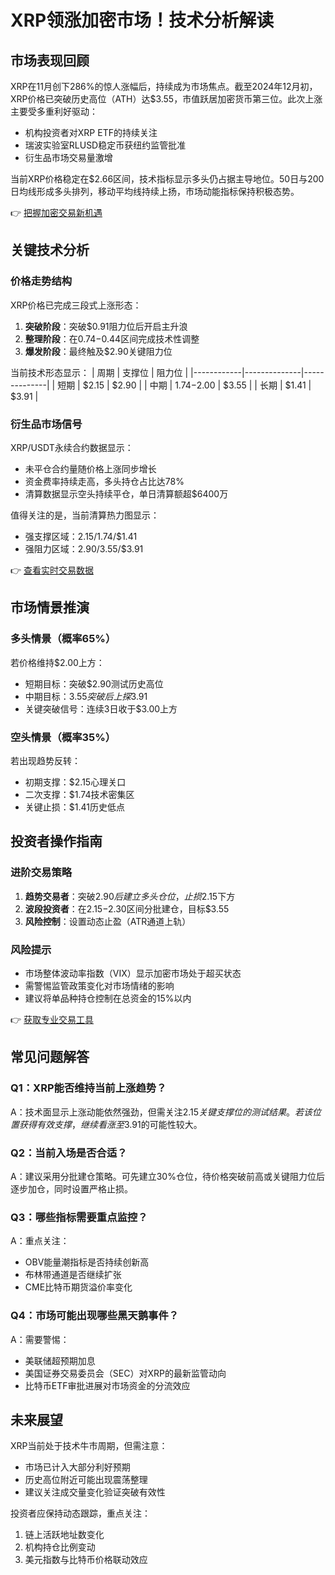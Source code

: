 # XRP领涨加密市场！技术分析解读

## 市场表现回顾
XRP在11月创下286%的惊人涨幅后，持续成为市场焦点。截至2024年12月初，XRP价格已突破历史高位（ATH）达$3.55，市值跃居加密货币第三位。此次上涨主要受多重利好驱动：
- 机构投资者对XRP ETF的持续关注
- 瑞波实验室RLUSD稳定币获纽约监管批准
- 衍生品市场交易量激增

当前XRP价格稳定在$2.66区间，技术指标显示多头仍占据主导地位。50日与200日均线形成多头排列，移动平均线持续上扬，市场动能指标保持积极态势。

👉 [把握加密交易新机遇](https://bit.ly/okx_welcome)

## 关键技术分析
### 价格走势结构
XRP价格已完成三段式上涨形态：
1. **突破阶段**：突破$0.91阻力位后开启主升浪
2. **整理阶段**：在$0.74-$0.44区间完成技术性调整
3. **爆发阶段**：最终触及$2.90关键阻力位

当前技术形态显示：
| 周期       | 支撑位       | 阻力位       |
|------------|--------------|--------------|
| 短期       | $2.15        | $2.90        |
| 中期       | $1.74-$2.00  | $3.55        |
| 长期       | $1.41        | $3.91        |

### 衍生品市场信号
XRP/USDT永续合约数据显示：
- 未平仓合约量随价格上涨同步增长
- 资金费率持续走高，多头持仓占比达78%
- 清算数据显示空头持续平仓，单日清算额超$6400万

值得关注的是，当前清算热力图显示：
- 强支撑区域：$2.15/$1.74/$1.41
- 强阻力区域：$2.90/$3.55/$3.91

👉 [查看实时交易数据](https://bit.ly/okx_welcome)

## 市场情景推演
### 多头情景（概率65%）
若价格维持$2.00上方：
- 短期目标：突破$2.90测试历史高位
- 中期目标：$3.55突破后上探$3.91
- 关键突破信号：连续3日收于$3.00上方

### 空头情景（概率35%）
若出现趋势反转：
- 初期支撑：$2.15心理关口
- 二次支撑：$1.74技术密集区
- 关键止损：$1.41历史低点

## 投资者操作指南
### 进阶交易策略
1. **趋势交易者**：突破$2.90后建立多头仓位，止损$2.15下方
2. **波段投资者**：在$2.15-$2.30区间分批建仓，目标$3.55
3. **风险控制**：设置动态止盈（ATR通道上轨）

### 风险提示
- 市场整体波动率指数（VIX）显示加密市场处于超买状态
- 需警惕监管政策变化对市场情绪的影响
- 建议将单品种持仓控制在总资金的15%以内

👉 [获取专业交易工具](https://bit.ly/okx_welcome)

## 常见问题解答
### Q1：XRP能否维持当前上涨趋势？
A：技术面显示上涨动能依然强劲，但需关注$2.15关键支撑位的测试结果。若该位置获得有效支撑，继续看涨至$3.91的可能性较大。

### Q2：当前入场是否合适？
A：建议采用分批建仓策略。可先建立30%仓位，待价格突破前高或关键阻力位后逐步加仓，同时设置严格止损。

### Q3：哪些指标需要重点监控？
A：重点关注：
- OBV能量潮指标是否持续创新高
- 布林带通道是否继续扩张
- CME比特币期货溢价率变化

### Q4：市场可能出现哪些黑天鹅事件？
A：需要警惕：
- 美联储超预期加息
- 美国证券交易委员会（SEC）对XRP的最新监管动向
- 比特币ETF审批进展对市场资金的分流效应

## 未来展望
XRP当前处于技术牛市周期，但需注意：
- 市场已计入大部分利好预期
- 历史高位附近可能出现震荡整理
- 建议关注成交量变化验证突破有效性

投资者应保持动态跟踪，重点关注：
1. 链上活跃地址数变化
2. 机构持仓比例变动
3. 美元指数与比特币价格联动效应

